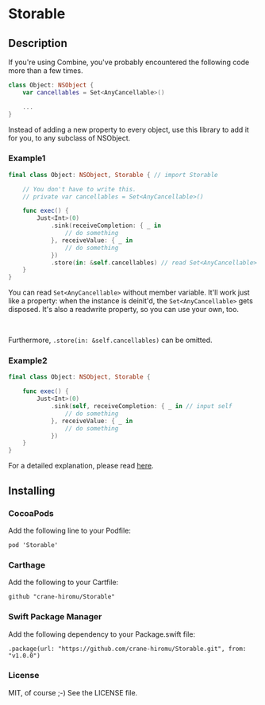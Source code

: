 # Storable

## Description

If you're using Combine, you've probably encountered the following code more than a few times.

```swift
class Object: NSObject {
    var cancellables = Set<AnyCancellable>()

    ...
}
```

Instead of adding a new property to every object, use this library to add it for you, to any subclass of NSObject.

### Example1

```swift
final class Object: NSObject, Storable { // import Storable

    // You don't have to write this.
    // private var cancellables = Set<AnyCancellable>()

    func exec() {
        Just<Int>(0)
            .sink(receiveCompletion: { _ in
                // do something
            }, receiveValue: { _ in 
                // do something
            })
            .store(in: &self.cancellables) // read Set<AnyCancellable> in yourself.
    }
}
```

You can read ``Set<AnyCancellable>`` without member variable. It'll work just like a property: when the instance is deinit'd, the ``Set<AnyCancellable>`` gets disposed. It's also a readwrite property, so you can use your own, too.

<br>

Furthermore, ``.store(in: &self.cancellables)`` can be omitted.

### Example2


```swift
final class Object: NSObject, Storable {

    func exec() {
        Just<Int>(0)
            .sink(self, receiveCompletion: { _ in // input self
                // do something
            }, receiveValue: { _ in 
                // do something
            })
    }
}
```

For a detailed explanation, please read [here]().


## Installing

### CocoaPods

Add the following line to your Podfile:

```
pod 'Storable'
```

### Carthage

Add the following to your Cartfile:

```
github "crane-hiromu/Storable"
```

### Swift Package Manager

Add the following dependency to your Package.swift file:

```
.package(url: "https://github.com/crane-hiromu/Storable.git", from: "v1.0.0")
```

### License

MIT, of course ;-) See the LICENSE file.
